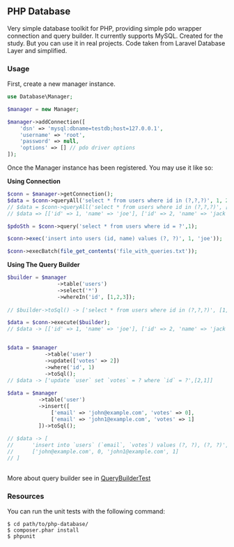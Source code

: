 ## PHP Database

Very simple database toolkit for PHP, providing simple pdo wrapper connection and query builder. 
It currently supports MySQL.
Сreated for the study. But you can use it in real projects.
Сode taken from Laravel Database Layer and simplified.

### Usage

First, create a new manager instance.

```PHP
use Database\Manager;

$manager = new Manager;

$manager->addConnection([
    'dsn' => 'mysql:dbname=testdb;host=127.0.0.1',
    'username' => 'root',
    'password' => null,
    'options' => [] // pdo driver options 
]);
```

Once the Manager instance has been registered. You may use it like so:

**Using Connection**

```PHP
$conn = $manager->getConnection();
$data = $conn->queryAll('select * from users where id in (?,?,?)', 1, 2, 3);
// $data = $conn->queryAll('select * from users where id in (?,?,?)', [1, 2, 3]);
// $data => [['id' => 1, 'name' => 'joe'], ['id' => 2, 'name' => 'jack'], ['id' => 3, 'name' => 'bob']]

$pdoSth = $conn->query('select * from users where id = ?',1);

$conn->exec('insert into users (id, name) values (?, ?)', 1, 'joe'));

$conn->execBatch(file_get_contents('file_with_queries.txt'));
```

**Using The Query Builder**

```PHP
$builder = $manager
                ->table('users')
                ->select('*')
                ->whereIn('id', [1,2,3]);
                
// $builder->toSql() -> ['select * from users where id in (?,?,?)', [1,2,3]]

$data = $conn->execute($builder);
// $data -> [['id' => 1, 'name' => 'joe'], ['id' => 2, 'name' => 'jack'], ['id' => 3, 'name' => 'bob']]


$data = $manager
            ->table('user')
            ->update(['votes' => 2])
            ->where('id', 1)
            ->toSql();
// $data -> ['update `user` set `votes` = ? where `id` = ?',[2,1]]
            
$data = $manager
          ->table('user')
          ->insert([
              ['email' => 'john@example.com', 'votes' => 0],
              ['email' => 'john1@example.com', 'votes' => 1]
          ])->toSql();            
          
// $data -> [
//      'insert into `users` (`email`, `votes`) values (?, ?), (?, ?)', 
//      ['john@example.com', 0, 'john1@example.com', 1]
// ]          
            
```

More about query builder see in [QueryBuilderTest](https://github.com/itlessons/php-database/blob/master/tests/Database/QueryBuilderTest.php)

### Resources

You can run the unit tests with the following command:

    $ cd path/to/php-database/
    $ composer.phar install
    $ phpunit
